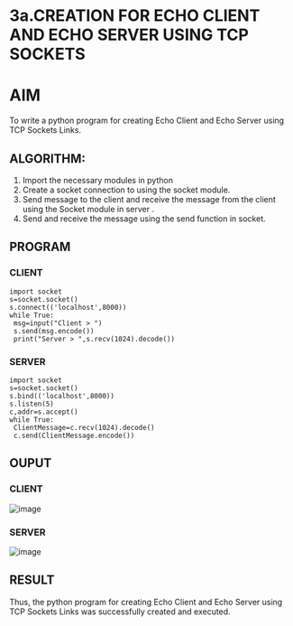 # 3a.CREATION FOR ECHO CLIENT AND ECHO SERVER USING TCP SOCKETS
# AIM
To write a python program for creating Echo Client and Echo Server using TCP
Sockets Links.
## ALGORITHM:
1. Import the necessary modules in python
2. Create a socket connection to using the socket module.
3. Send message to the client and receive the message from the client using the Socket module in
 server .
4. Send and receive the message using the send function in socket.
## PROGRAM
### CLIENT
```
import socket
s=socket.socket()
s.connect(('localhost',8000))
while True:
 msg=input("Client > ")
 s.send(msg.encode())
 print("Server > ",s.recv(1024).decode())

```
### SERVER
```
import socket
s=socket.socket()
s.bind(('localhost',8000))
s.listen(5)
c,addr=s.accept()
while True:
 ClientMessage=c.recv(1024).decode()
 c.send(ClientMessage.encode())

```
## OUPUT
### CLIENT
![image](https://github.com/NAVEEN-2006/3a.Sockets_Creation_for_Echo_Client_and_Echo_Server/assets/152067648/8186cd69-fc62-43d4-84e0-45b361854a0b)



### SERVER
![image](https://github.com/NAVEEN-2006/3a.Sockets_Creation_for_Echo_Client_and_Echo_Server/assets/152067648/9a4335de-c8b0-4e3a-81f5-6e27774e6556)



## RESULT
Thus, the python program for creating Echo Client and Echo Server using TCP Sockets Links 
was successfully created and executed.
